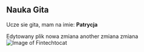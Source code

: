 ## Nauka Gita
Ucze sie gita, mam na imie: **Patrycja**

Edytowany plik
nowa zmiana
another
zmiana zmiana
![Image of Fintechtocat](https://octodex.github.com/images/Fintechtocat.png)
